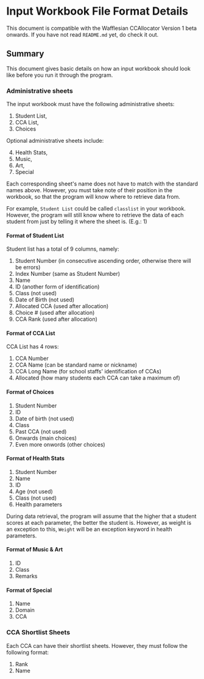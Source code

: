 # Input Workbook File Format Details

This document is compatible with the Wafflesian CCAllocator Version 1 beta onwards. If you have not read `README.md` yet, do check it out.

## Summary

This document gives basic details on how an input workbook should look like before you run it through the program.

### Administrative sheets

The input workbook must have the following administrative sheets:

1. Student List,
2. CCA List,
3. Choices

Optional administrative sheets include:

4. Health Stats,
5. Music,
6. Art,
7. Special

Each corresponding sheet's name does not have to match with the standard names above. However, you must take note of their position in the workbook, so that the program will know where to retrieve data from.

For example, `Student List` could be called `classlist` in your workbook. However, the program will still know where to retrieve the data of each student from just by telling it where the sheet is. (E.g.: 1)

#### Format of Student List

Student list has a total of 9 columns, namely:

1. Student Number (in consecutive ascending order, otherwise there will be errors)
2. Index Number (same as Student Number)
3. Name
4. ID (another form of identification)
5. Class (not used)
6. Date of Birth (not used)
7. Allocated CCA (used after allocation)
8. Choice # (used after allocation)
9. CCA Rank (used after allocation)

#### Format of CCA List

CCA List has 4 rows:

1. CCA Number
2. CCA Name (can be standard name or nickname)
3. CCA Long Name (for school staffs' identification of CCAs)
4. Allocated (how many students each CCA can take a maximum of)

#### Format of Choices

1. Student Number
2. ID
3. Date of birth (not used)
4. Class
5. Past CCA (not used)
6. Onwards (main choices)
7. Even more onwords (other choices)

#### Format of Health Stats

1. Student Number
2. Name
3. ID
4. Age (not used)
5. Class (not used)
6. Health parameters

During data retrieval, the program will assume that the higher that a student scores at each parameter, the better the student is. However, as weight is an exception to this, `Weight` will be an exception keyword in health parameters.

#### Format of Music & Art

1. ID
2. Class
3. Remarks

#### Format of Special

1. Name
2. Domain
3. CCA

### CCA Shortlist Sheets

Each CCA can have their shortlist sheets. However, they must follow the following format:

1. Rank
2. Name
